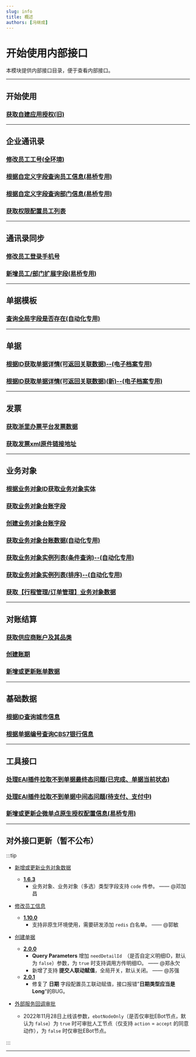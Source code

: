 ```yaml
---
slug: info
title: 概述
authors: [冯继成]
---
```


# 开始使用内部接口

本模块提供内部接口目录，便于查看内部接口。

---
## 开始使用
### [获取自建应用授权(旧)](/docs/open-api/getting-started/platform-auth)

---
## 企业通讯录
### [修改员工工号(全环境)](/docs/open-api/corporation/update-staffs-code)
### [根据自定义字段查询员工信息(易桥专用)](/inside/get-staffs-staffCustom)
### [根据自定义字段查询部门信息(易桥专用)](/inside/get-departments-deptCustom)
### [获取权限配置员工列表](/inside/get-permission-staffIds)

---
## 通讯录同步
### [修改员工登录手机号](/inside/update-staffs-phone)
### [新增员工/部门扩展字段(易桥专用)](/inside/create-custom-field-staffOrDepearment)

---
## 单据模板
### [查询全局字段是否存在(自动化专用)](/inside/get-customs-param-checkProperty)

---
## 单据
### [根据ID获取单据详情(可返回关联数据)--(电子档案专用)](/inside/get-forms-details-linkdeData-byId)
### [根据ID获取单据详情(可返回关联数据)(新)--(电子档案专用)](/inside/get-forms-details-linkdeData-byId-new)

---
## 发票
### [获取浙里办票平台发票数据](/inside/get-invoice-ZLBP-list)
### [获取发票xml原件链接地址](/inside/get-invoice-xmlUrl)

---
## 业务对象
### [根据业务对象ID获取业务对象实体](/inside/get-entity-byId)
### [获取业务对象台账字段](/inside/get-entity-ledgerConfig)
### [创建业务对象台账字段](/inside/inside-createLedger)
### [获取业务对象台账数据(自动化专用)](/inside/get-entity-ledger)
### [获取业务对象实例列表(条件查询)--(自动化专用)](/inside/get-entity-object-searchAnslysis)
### [获取业务对象实例列表(排序)--(自动化专用)](/inside/get-entity-object-search-order)
### [获取【行程管理/订单管理】业务对象数据](/inside/get-entity-travelManager)

---
## 对账结算
### [获取供应商账户及其品类](/docs/open-api/checkingBill/get-supplier-account)
### [创建账期](/docs/open-api/checkingBill/create-checkingBill)
### [新增或更新账单数据](/docs/open-api/checkingBill/import-checkingBill)

---
## 基础数据
### [根据ID查询城市信息](/docs/open-api/basedata/get-basedata-cityById)
### [根据单据编号查询CBS7银行信息](/inside/get-cbs7-byCode)

---
## 工具接口
### [处理EAI插件拉取不到单据最终态问题(已完成、单据当前状态)](/inside/flowDetails-stuckFlow)
### [处理EAI插件拉取不到单据中间态问题(待支付、支付中)](/inside/setDataBase)
### [新增或更新企微单点原生授权配置信息(易桥专用)](/inside/create-yibridge-byqyweixin)

---
## 对外接口更新（暂不公布）

:::tip
- [新增或更新业务对象数据](/docs/open-api/datalink/update-entity-data)
  - [**1.6.3**](/updateLog/update-log#163) 
    - 业务对象、业务对象（多选）类型字段支持 `code` 传参。 —— @邓加昌
  
- [修改员工信息](/docs/open-api/contacts/update-staffs) 
  - [**1.10.0**](/updateLog/update-log#1100) 
    - 支持非原生环境使用，需要研发添加 `redis` 白名单。 —— @郭敏

- [创建单据](/docs/open-api/flows/creat-and-save)
  - [**2.0.0**](/updateLog/update-log#200) 
    - **Query Parameters** 增加 `needDetailId `（是否自定义明细ID，默认为 `false`）参数，为 `true` 时支持调用方传明细ID。 —— @郑永欠
    - 新增了支持 **提交人联动赋值**，全局开关，默认关闭。 —— @苏强
  - [**2.0.1**](/updateLog/update-log#201)
    - 修复了 **日期** 字段配置员工联动赋值，接口报错”**日期类型应当是Long**“的BUG。

- [外部服务回调审批](/docs/open-api/outbound-message/outbound-callback)
  - 2022年11月28日上线该参数，`ebotNodeOnly`（是否仅审批EBot节点，默认为 `false`）为 `true` 时可审批人工节点（仅支持 `action` = `accept` 的同意动作），为 `false` 时仅审批EBot节点。

:::

---

